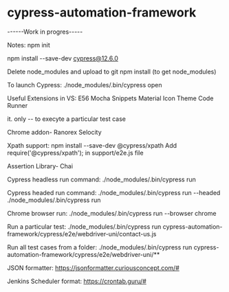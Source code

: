 # cypress-automation-framework

------Work in progres-----

Notes:
npm init

npm install --save-dev cypress@12.6.0

Delete node_modules and upload to git
npm install (to get node_modules)

To launch Cypress:
./node_modules/.bin/cypress open

Useful Extensions in VS:
E56 Mocha Snippets
Material Icon Theme
Code Runner

it. only -- to execyte a particular test case


Chrome addon- Ranorex Selocity

Xpath support:
npm install --save-dev @cypress/xpath 
Add require('@cypress/xpath'); in support/e2e.js file

Assertion Library- Chai

Cypress headless run command:
./node_modules/.bin/cypress run

Cypress headed run command:
./node_modules/.bin/cypress run --headed
./node_modules/.bin/cypress run

Chrome browser run:
./node_modules/.bin/cypress run --browser chrome

Run a particular test:
./node_modules/.bin/cypress run cypress-automation-framework/cypress/e2e/webdriver-uni/contact-us.js

Run all test cases from a folder:
./node_modules/.bin/cypress run cypress-automation-framework/cypress/e2e/webdriver-uni/**

JSON formatter:
https://jsonformatter.curiousconcept.com/#

Jenkins Scheduler format:
https://crontab.guru/#

